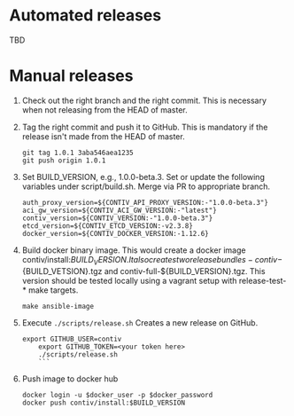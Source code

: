 # Automated releases
TBD

# Manual releases
1. Check out the right branch and the right commit. This is necessary
when not releasing from the HEAD of master.

2. Tag the right commit and push it to GitHub. This is mandatory if the
release isn't made from the HEAD of master.
	```
	git tag 1.0.1 3aba546aea1235
	git push origin 1.0.1
	```

3. Set BUILD_VERSION, e.g., 1.0.0-beta.3. Set or update the following variables under script/build.sh. Merge via PR to appropriate branch.

	```
	auth_proxy_version=${CONTIV_API_PROXY_VERSION:-"1.0.0-beta.3"}
	aci_gw_version=${CONTIV_ACI_GW_VERSION:-"latest"}
	contiv_version=${CONTIV_VERSION:-"1.0.0-beta.3"}
	etcd_version=${CONTIV_ETCD_VERSION:-v2.3.8}
	docker_version=${CONTIV_DOCKER_VERSION:-1.12.6}
	```

4. Build docker binary image. This would create a docker image contiv/install:$BUILD_VERSION. It also creates two release bundles - contiv-${BUILD_VETSION}.tgz and contiv-full-${BUILD_VERSION}.tgz. This version should be tested locally using a vagrant setup with release-test-* make targets.

	```
	make ansible-image
	```

5. Execute ```./scripts/release.sh``` Creates a new release on GitHub.

	```
	export GITHUB_USER=contiv
        export GITHUB_TOKEN=<your token here>
        ./scripts/release.sh
        ```

6. Push image to docker hub

	```
	docker login -u $docker_user -p $docker_password
	docker push contiv/install:$BUILD_VERSION
	```
